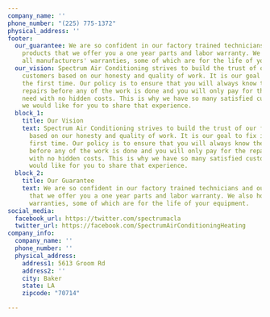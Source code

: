 ```yaml
---
company_name: ''
phone_number: "(225) 775-1372"
physical_address: ''
footer:
  our_guarantee: We are so confident in our factory trained technicians and our quality
    products that we offer you a one year parts and labor warranty. We also honor
    all manufacturers' warranties, some of which are for the life of your equipment.
  our_vision: Spectrum Air Conditioning strives to build the trust of our family of
    customers based on our honesty and quality of work. It is our goal to fix it right
    the first time. Our policy is to ensure that you will always know the cost of
    repairs before any of the work is done and you will only pay for the repairs you
    need with no hidden costs. This is why we have so many satisfied customers and
    we would like for you to share that experience.
  block_1:
    title: Our Vision
    text: Spectrum Air Conditioning strives to build the trust of our family of customers
      based on our honesty and quality of work. It is our goal to fix it right the
      first time. Our policy is to ensure that you will always know the cost of repairs
      before any of the work is done and you will only pay for the repairs you need
      with no hidden costs. This is why we have so many satisfied customers and we
      would like for you to share that experience.
  block_2:
    title: Our Guarantee
    text: We are so confident in our factory trained technicians and our quality products
      that we offer you a one year parts and labor warranty. We also honor all manufacturers'
      warranties, some of which are for the life of your equipment.
social_media:
  facebook_url: https://twitter.com/spectrumacla
  twitter_url: https://facebook.com/SpectrumAirConditioningHeating
company_info:
  company_name: ''
  phone_number: ''
  physical_address:
    address1: 5613 Groom Rd
    address2: ''
    city: Baker
    state: LA
    zipcode: "70714"

---
```

